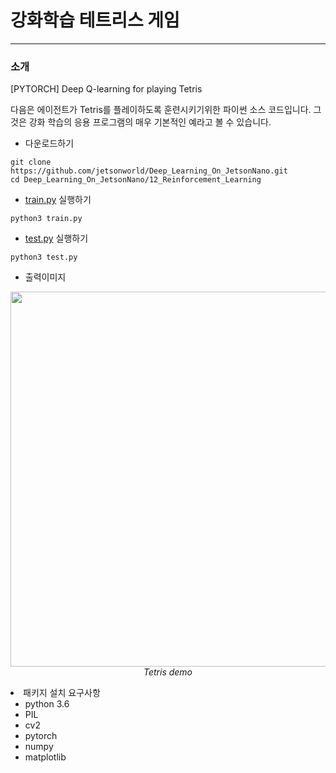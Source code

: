 # 강화학습 테트리스 게임
***

### 소개
[PYTORCH] Deep Q-learning for playing Tetris

다음은 에이전트가 Tetris를 플레이하도록 훈련시키기위한 파이썬 소스 코드입니다. 그것은 강화 학습의 응용 프로그램의 매우 기본적인 예라고 볼 수 있습니다.

* 다운로드하기
```
git clone https://github.com/jetsonworld/Deep_Learning_On_JetsonNano.git
cd Deep_Learning_On_JetsonNano/12_Reinforcement_Learning
```

* [train.py](https://raw.githubusercontent.com/jetsonworld/Deep_Learning_On_JetsonNano/master/12_Reinforcement_Learning/train.py) 실행하기
```
python3 train.py
```

* [test.py](https://raw.githubusercontent.com/jetsonworld/Deep_Learning_On_JetsonNano/master/12_Reinforcement_Learning/test.py) 실행하기
```
python3 test.py
```


* 출력이미지

<p align="center">
  <img src="demo/tetris.gif" width=600><br/>
  <i>Tetris demo</i>
</p

* 패키지 설치 요구사항
  * python 3.6
  * PIL
  * cv2
  * pytorch 
  * numpy
  * matplotlib
